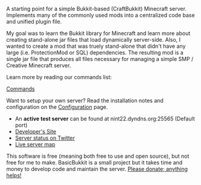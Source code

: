 A starting point for a simple Bukkit-based (CraftBukkit) Minecraft server. Implements many of the commonly used mods into a centralized code base and unified plugin file.

My goal was to learn the Bukkit library for Minecraft and learn more about creating stand-alone jar files that load dynamically server-side. Also, I wanted to create a mod that was truely stand-alone that didn't have any large (i.e. ProtectionMod or SQL) dependencies. The resulting mod is a single jar file that produces all files necessary for managing a simple SMP / Creative Minecraft server.

Learn more by reading our commands list:

[Commands](Commands.md)

Want to setup your own server? Read the installation notes and configuration on the [Configuration](Configuration.md) page.

  * An **active test server** can be found at nint22.dyndns.org:25565 (Default port)
  * [Developer's Site](http://cores2.com)
  * [Server status on Twitter](http://twitter.com/#!/CoreS2Minecraft)
  * [Live server map](http://nint22.dyndns.org)

This software is free (meaning both free to use and open source), but not free for me to make. BasicBukkit is a small project but it takes time and money to develop code and maintain the server. [Please donate; anything helps!](http://www.cores2.com/blog/?page_id=22)